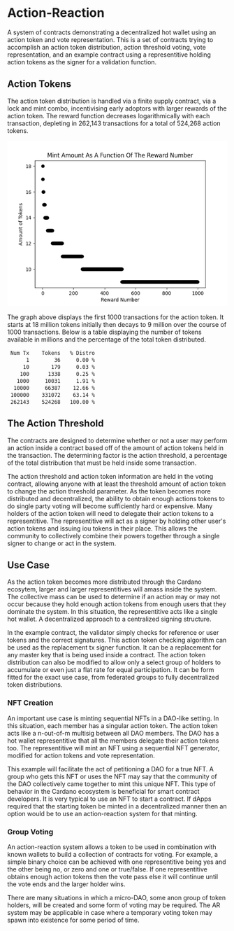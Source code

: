# Action-Reaction

A system of contracts demonstrating a decentralized hot wallet using an action token and vote representation. This is a set of contracts trying to accomplish an action token distribution, action threshold voting, vote representation, and an example contract using a representitive holding action tokens as the signer for a validation function.

## Action Tokens

The action token distribution is handled via a finite supply contract, via a lock and mint combo, incentivising early adoptors with larger rewards of the action token. The reward function decreases logarithmically with each transaction, depleting in 262,143 transactions for a total of 524,268 action tokens.

![first 1000 transactions](./images/1-1000.png)

The graph above displays the first 1000 transactions for the action token. It starts at 18 million tokens initially then decays to 9 million over the course of 1000 transactions. Below is a table displaying the number of tokens available in millions and the percentage of the total token distributed.

```
 Num Tx    Tokens   % Distro
      1        36     0.00 %
     10       179     0.03 %
    100      1338     0.25 %
   1000     10031     1.91 %
  10000     66387    12.66 %
 100000    331072    63.14 %
 262143    524268   100.00 %
```

## The Action Threshold

The contracts are designed to determine whether or not a user may perform an action inside a contract based off of the amount of action tokens held in the transaction. The determining factor is the action threshold, a percentage of the total distribution that must be held inside some transaction.

The action threshold and action token information are held in the voting contract, allowing anyone with at least the threshold amount of action token to change the action threshold parameter. As the token becomes more distributed and decentralized, the ability to obtain enough actions tokens to do single party voting will become sufficiently hard or expensive. Many holders of the action token will need to delegate their action tokens to a representitive. The representitive will act as a signer by holding other user's action tokens and issuing iou tokens in their place. This allows the community to collectively combine their powers together through a single signer to change or act in the system.

## Use Case

As the action token becomes more distributed through the Cardano ecosytem, larger and larger representitives will amass inside the system. The collective mass can be used to determine if an action may or may not occur because they hold enough action tokens from enough users that they dominate the system. In this situation, the representitive acts like a single hot wallet. A decentralized approach to a centralized signing structure.

In the example contract, the validator simply checks for reference or user tokens and the correct signatures. This action token checking algorithm can be used as the replacement tx signer function. It can be a replacement for any master key that is being used inside a contract. The action token distribution can also be modified to allow only a select group of holders to accumulate or even just a flat rate for equal participation. It can be form fitted for the exact use case, from federated groups to fully decentralized token distributions.

### NFT Creation

An important use case is minting sequential NFTs in a DAO-like setting. In this situation, each member has a singular action token. The action token acts like a n-out-of-m multisig between all DAO members. The DAO has a hot wallet representitive that all the members delegate their action tokens too. The representitive will mint an NFT using a sequential NFT generator, modified for action tokens and vote representation. 

This example will facilitate the act of petitioning a DAO for a true NFT. A group who gets this NFT or uses the NFT may say that the community of the DAO collectively came together to mint this unique NFT. This type of behavior in the Cardano ecosystem is beneficial for smart contract developers. It is very typical to use an NFT to start a contract. If dApps required that the starting token be minted in a decentralized manner then an option would be to use an action-reaction system for that minting.

### Group Voting

An action-reaction system allows a token to be used in combination with known wallets to build a collection of contracts for voting. For example, a simple binary choice can be achieved with one representitive being yes and the other being no, or zero and one or true/false. If one representitive obtains enough action tokens then the vote pass else it will continue until the vote ends and the larger holder wins.

There are many situations in which a micro-DAO, some anon group of token holders, will be created and some form of voting may be required. The AR system may be applicable in case where a temporary voting token may spawn into existence for some period of time.
